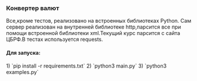 <h3>Конвертер валют</h3>

Все,кроме тестов, реализовано на встроенных библиотеках Python. Сам сервер реализован на внутренней библиотеке
http,парсится все при помощи встроенной библиотеки xml.Текущий курс парсится с сайта ЦБРФ.В тестах используется requests.

<h4>Для запуска:</h4>
1) `pip install -r requirements.txt`
2) `python3 main.py`
3) `python3 examples.py`